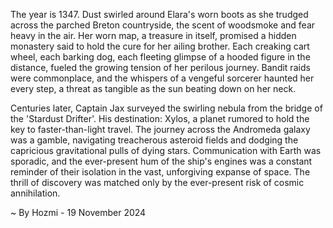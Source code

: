 
The year is 1347.  Dust swirled around Elara's worn boots as she trudged across the parched Breton countryside, the scent of woodsmoke and fear heavy in the air.  Her worn map, a treasure in itself, promised a hidden monastery said to hold the cure for her ailing brother.  Each creaking cart wheel, each barking dog, each fleeting glimpse of a hooded figure in the distance, fueled the growing tension of her perilous journey.  Bandit raids were commonplace, and the whispers of a vengeful sorcerer haunted her every step, a threat as tangible as the sun beating down on her neck.

Centuries later, Captain Jax surveyed the swirling nebula from the bridge of the 'Stardust Drifter'.  His destination: Xylos, a planet rumored to hold the key to faster-than-light travel.  The journey across the Andromeda galaxy was a gamble, navigating treacherous asteroid fields and dodging the capricious gravitational pulls of dying stars.  Communication with Earth was sporadic, and the ever-present hum of the ship's engines was a constant reminder of their isolation in the vast, unforgiving expanse of space. The thrill of discovery was matched only by the ever-present risk of cosmic annihilation.

~ By Hozmi - 19 November 2024
